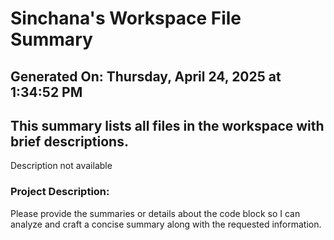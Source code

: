# Sinchana's Workspace File Summary
## Generated On: Thursday, April 24, 2025 at 1:34:52 PM
This summary lists all files in the workspace with brief descriptions.
---
Description not available 
### Project Description:
 Please provide the summaries or details about the code block so I can analyze and craft a concise summary along with the requested information.
